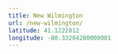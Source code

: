 ```yaml
---
title: New Wilmington
url: /new-wilmington/
latitude: 41.1222812
longitude: -80.33284280000001
---
```

